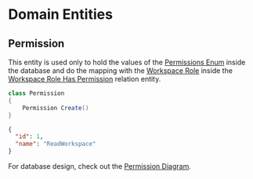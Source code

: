 # Domain Entities

## Permission

This entity is used only to hold the values of the [Permissions Enum](../../Domain.md/#enums) 
inside the database and do the mapping with the [Workspace Role](Entity.WorkspaceRole.md) 
inside the [Workspace Role Has Permission](../../Domain.md/#relations) relation entity.

```csharp
class Permission 
{
    Permission Create()
}
```

```json
{
  "id": 1,
  "name": "ReadWorkspace"
}
```

For database design, check out the [Permission Diagram](../../database-diagrams/entities/Diagram.Permission.md).
